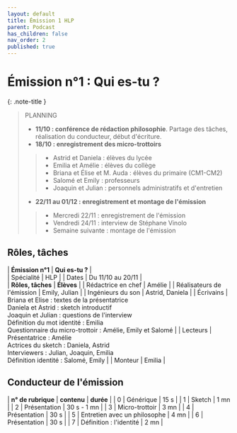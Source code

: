 ```yaml
---
layout: default
title: Émission 1 HLP
parent: Podcast
has_children: false
nav_order: 2
published: true
---
```

# Émission n°1 : Qui es-tu ?

{: .note-title }
> PLANNING 
>
> - **11/10 : conférence de rédaction philosophie**. Partage des tâches, réalisation du conducteur, début d'écriture.
> - **18/10 : enregistrement des micro-trottoirs**
>> - Astrid et Daniela : élèves du lycée
>> - Emilia et Amélie : élèves du collège
>> - Briana et Élise et M. Auda : élèves du primaire (CM1-CM2)
>> - Salomé et Emily : professeurs
>> - Joaquin et Julian : personnels administratifs et d'entretien
> - **22/11 au 01/12 : enregistrement et montage de l'émission**
>> - Mercredi 22/11 : enregistrement de l'émission
>> - Vendredi 24/11 : interview de Stéphane Vinolo
>> - Semaine suivante : montage de l'émission


## Rôles, tâches

| **Émission n°1** | **Qui es-tu ?** |     
| Spécialité | HLP | 
| Dates | Du 11/10 au 20/11 |   
| **Rôles, tâches** | **Élèves** |
| Rédactrice en chef | Amélie |
| Réalisateurs de l'émission | Emily, Julian |
| Ingénieurs du son | Astrid, Daniela |
| Écrivains | Briana et Elise : textes de la présentatrice <br> Daniela et Astrid : sketch introductif <br> Joaquin et Julian : questions de l'interview <br> Définition du mot identité : Emilia <br> Questionnaire du micro-trottoir : Amélie, Emily et Salomé |
| Lecteurs | Présentatrice : Amélie <br> Actrices du sketch : Daniela, Astrid <br> Interviewers : Julian, Joaquin, Emilia <br> Définition identité : Salomé, Emily |
| Monteur | Emilia |

## Conducteur de l'émission

| **n° de rubrique** | **contenu** | **durée** | 
| 0 | Générique | 15 s | 
| 1 | Sketch | 1 mn | 
| 2 | Présentation | 30 s - 1 mn | 
| 3 | Micro-trottoir | 3 mn | 
| 4 | Présentation | 30 s |
| 5 | Entretien avec un philosophe | 4 mn | 
| 6 | Présentation | 30 s |
| 7 | Définition : l'identité | 2 mn | 







